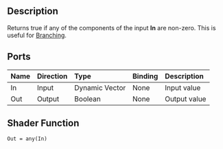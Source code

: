 ## Description

Returns true if any of the components of the input **In** are non-zero. This is useful for [Branching](https://github.com/Unity-Technologies/ShaderGraph/wiki/Branch-Node).

## Ports

| Name        | Direction           | Type  | Binding | Description |
|:------------ |:-------------|:-----|:---|:---|
| In      | Input | Dynamic Vector | None | Input value |
| Out | Output      |    Boolean | None | Output value |

## Shader Function

`Out = any(In)`
